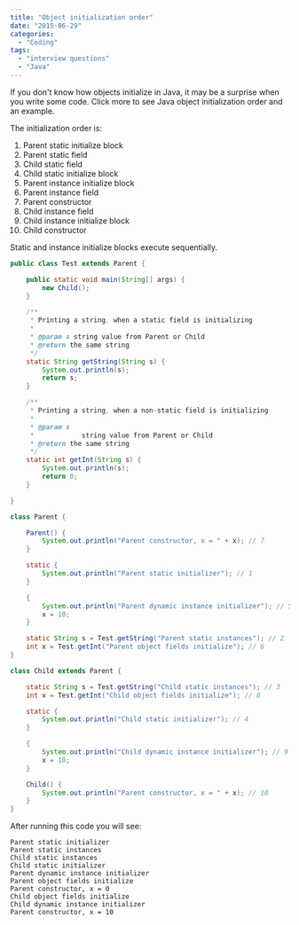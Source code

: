 ```yaml
---
title: "Object initialization order"
date: "2015-06-29"
categories:
  - "Coding"
tags:
  - "interview questions"
  - "Java"
---
```


If you don't know how objects initialize in Java, it may be a surprise when you write some code. Click more to see Java object initialization order and an example.

The initialization order is:

1. Parent static initialize block
2. Parent static field
3. Child static field
4. Child static initialize block
5. Parent instance initialize block
6. Parent instance field
7. Parent constructor
8. Child instance field
9. Child instance initialize block
10. Child constructor

Static and instance initialize blocks execute sequentially.

```java
public class Test extends Parent {

    public static void main(String[] args) {
        new Child();
    }

    /**
     * Printing a string, when a static field is initializing
     *
     * @param s string value from Parent or Child
     * @return the same string
     */
    static String getString(String s) {
        System.out.println(s);
        return s;
    }

    /**
     * Printing a string, when a non-static field is initializing
     *
     * @param s
     *            string value from Parent or Child
     * @return the same string
     */
    static int getInt(String s) {
        System.out.println(s);
        return 0;
    }

}

class Parent {

    Parent() {
        System.out.println("Parent constructor, x = " + x); // 7
    }

    static {
        System.out.println("Parent static initializer"); // 1
    }

    {
        System.out.println("Parent dynamic instance initializer"); // 5
        x = 10;
    }

    static String s = Test.getString("Parent static instances"); // 2
    int x = Test.getInt("Parent object fields initialize"); // 6
}

class Child extends Parent {

    static String s = Test.getString("Child static instances"); // 3
    int x = Test.getInt("Child object fields initialize"); // 8

    static {
        System.out.println("Child static initializer"); // 4
    }

    {
        System.out.println("Child dynamic instance initializer"); // 9
        x = 10;
    }

    Child() {
        System.out.println("Parent constructor, x = " + x); // 10
    }
}
```

After running this code you will see:

```
Parent static initializer
Parent static instances
Child static instances
Child static initializer
Parent dynamic instance initializer
Parent object fields initialize
Parent constructor, x = 0
Child object fields initialize
Child dynamic instance initializer
Parent constructor, x = 10
```
